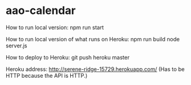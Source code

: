 # aao-calendar

How to run local version:
npm run start

How to run local version of what runs on Heroku:
npm run build
node server.js

How to deploy to Heroku:
git push heroku master

Heroku address:
http://serene-ridge-15729.herokuapp.com/
(Has to be HTTP because the API is HTTP.)
